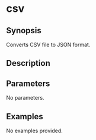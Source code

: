 # csv

## Synopsis

Converts CSV file to JSON format.

## Description



## Parameters
No parameters.
## Examples
No examples provided.
